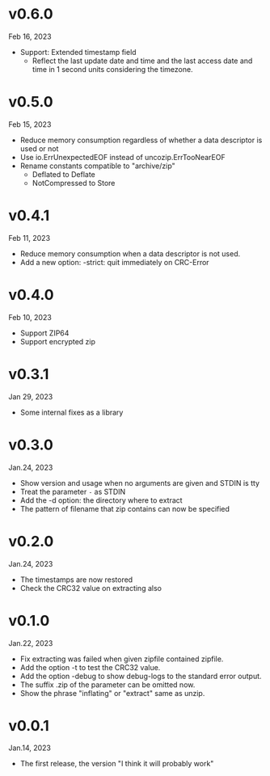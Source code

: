 v0.6.0
======
Feb 16, 2023

- Support: Extended timestamp field
    - Reflect the last update date and time and the last access date and time in 1 second units considering the timezone.

v0.5.0
======
Feb 15, 2023

- Reduce memory consumption regardless of whether a data descriptor is used or not
- Use io.ErrUnexpectedEOF instead of uncozip.ErrTooNearEOF
- Rename constants compatible to "archive/zip"
    - Deflated to Deflate
    - NotCompressed to Store

v0.4.1
======
Feb 11, 2023

- Reduce memory consumption when a data descriptor is not used.
- Add a new option: -strict: quit immediately on CRC-Error

v0.4.0
======
Feb 10, 2023

- Support ZIP64
- Support encrypted zip

v0.3.1
======
Jan 29, 2023

- Some internal fixes as a library

v0.3.0
======
Jan.24, 2023

- Show version and usage when no arguments are given and STDIN is tty
- Treat the parameter `-` as STDIN
- Add the -d option: the directory where to extract
- The pattern of filename that zip contains can now be specified

v0.2.0
======
Jan.24, 2023

- The timestamps are now restored
- Check the CRC32 value on extracting also

v0.1.0
======
Jan.22, 2023

- Fix extracting was failed when given zipfile contained zipfile.
- Add the option -t to test the CRC32 value.
- Add the option -debug to show debug-logs to the standard error output.
- The suffix .zip of the parameter can be omitted now.
- Show the phrase "inflating" or "extract" same as unzip.

v0.0.1
======
Jan.14, 2023

- The first release, the version "I think it will probably work"
